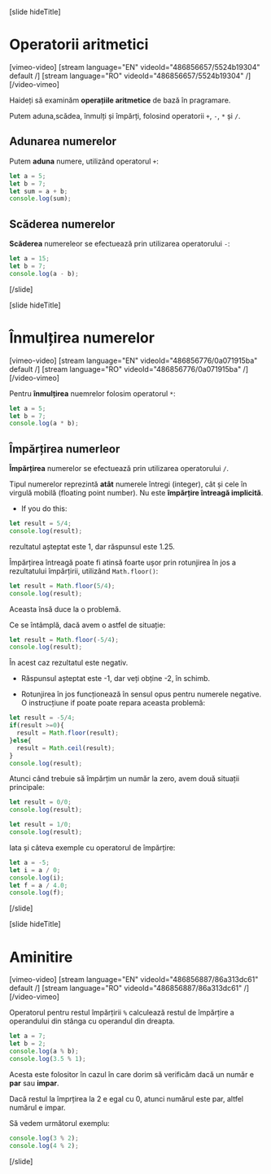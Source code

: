 
[slide hideTitle]
# Operatorii aritmetici

[vimeo-video]
[stream language="EN" videoId="486856657/5524b19304" default /]
[stream language="RO" videoId="486856657/5524b19304"  /]
[/video-vimeo]

Haideți să examinăm **operațiile aritmetice** de bază în pragramare. 

Putem aduna,scădea, înmulți și împărți, folosind operatorii `+`, `-`, `*` și `/`.

## Adunarea numerelor

Putem **aduna** numere, utilizând operatorul  `+`:

```js live
let a = 5;
let b = 7;
let sum = a + b;
console.log(sum);
```

## Scăderea numerelor

**Scăderea** numereleor se efectuează prin utilizarea operatorului `-`:

```js live
let a = 15;
let b = 7;
console.log(a - b);
```

[/slide]

[slide hideTitle]
# Înmulțirea numerelor

[vimeo-video]
[stream language="EN" videoId="486856776/0a071915ba" default /]
[stream language="RO" videoId="486856776/0a071915ba"  /]
[/video-vimeo]

Pentru **înmulțirea** nuemrelor folosim operatorul `*`:

```js live
let a = 5;
let b = 7;
console.log(a * b);
```

## Împărțirea numerleor

**Împărțirea** numerelor se efectuează prin utilizarea operatorului `/`.


Tipul numerelor reprezintă **atât** numerele întregi  (integer), cât și cele în virgulă mobilă (floating point number). Nu este  **împărțire întreagă implicită**.

* If you do this: 

```js live
let result = 5/4;
console.log(result);
```

rezultatul așteptat este 1, dar răspunsul este 1.25.

Împărțirea întreagă poate fi atinsă foarte ușor prin rotunjirea în jos a rezultatului împărțirii, utilizând `Math.floor()`:

```js live
let result = Math.floor(5/4);
console.log(result);
```

Aceasta însă duce la o problemă. 

Ce se întâmplă, dacă avem o astfel de situație: 

```js live
let result = Math.floor(-5/4);
console.log(result);
```

În acest caz rezultatul este negativ. 

* Răspunsul așteptat este -1, dar veți obține -2, în schimb.

* Rotunjirea în jos funcționează în sensul opus pentru numerele negative. O instrucțiune if poate poate repara aceasta problemă:

```js live
let result = -5/4;
if(result >=0){
  result = Math.floor(result);
}else{
  result = Math.ceil(result);
}
console.log(result);
```

Atunci când trebuie să împărțim un număr la zero, avem două situații principale:

```js live
let result = 0/0;
console.log(result);
```

```js live
let result = 1/0;
console.log(result);
```

Iata și câteva exemple cu operatorul de împărțire:
```js live
let a = -5;
let i = a / 0;
console.log(i);
let f = a / 4.0;
console.log(f);
```
[/slide]

[slide hideTitle]
# Aminitire

[vimeo-video]
[stream language="EN" videoId="486856887/86a313dc61" default /]
[stream language="RO" videoId="486856887/86a313dc61"  /]
[/video-vimeo]

Operatorul pentru restul împărțirii `%` calculează restul de împărțire a operandului din stânga cu operandul din dreapta.
```js live
let a = 7;
let b = 2;
console.log(a % b);
console.log(3.5 % 1);
```
Acesta este folositor în cazul în care dorim să verificăm dacă un număr e  **par** sau **impar**.

Dacă restul la împrțirea la 2 e egal cu 0, atunci numărul este par, altfel numărul e impar. 

Să vedem următorul exemplu: 
```js live
console.log(3 % 2);
console.log(4 % 2);
```
[/slide]